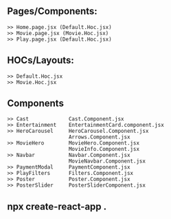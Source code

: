## Pages/Components:

    >> Home.page.jsx (Default.Hoc.jsx)
    >> Movie.page.jsx (Movie.Hoc.jsx)
    >> Play.page.jsx (Default.Hoc.jsx)

## HOCs/Layouts:

    >> Default.Hoc.jsx
    >> Movie.Hoc.jsx

## Components

    >> Cast             Cast.Component.jsx
    >> Entertainment    EntertainmentCard.component.jsx
    >> HeroCarousel     HeroCarousel.Component.jsx
                        Arrows.Component.jsx
    >> MovieHero        MovieHero.Component.jsx
                        MovieInfo.Component.jsx
    >> Navbar           Navbar.Component.jsx
                        MovieNavbar.Component.jsx
    >> PaymentModal     PaymentComponent.jsx
    >> PlayFilters      Filters.Component.jsx
    >> Poster           Poster.Component.jsx
    >> PosterSlider     PosterSliderComponent.jsx

## npx create-react-app .

